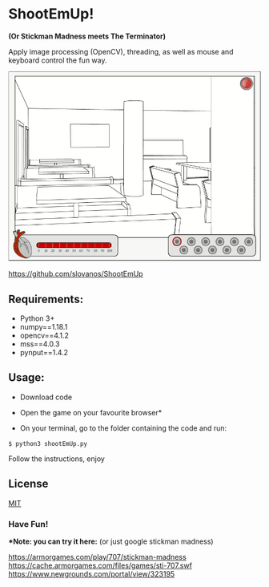 # ShootEmUp!

**(Or Stickman Madness meets The Terminator)**

Apply image processing (OpenCV), threading, as well as mouse and keyboard control
the fun way.

<!-- 
add youtube link?
-->

![Animated](https://raw.githubusercontent.com/slovanos/images/master/ShootEmUp.gif)

https://github.com/slovanos/ShootEmUp

## Requirements:

- Python 3+
- numpy==1.18.1
- opencv==4.1.2
- mss==4.0.3
- pynput==1.4.2

## Usage:

- Download code

- Open the game on your favourite browser*

- On your terminal, go to the folder containing the code and run:

```shell
$ python3 shootEmUp.py
```
Follow the instructions, enjoy

## License
[MIT](https://choosealicense.com/licenses/mit/)

### Have Fun!

**\*Note: you can try it here:**
(or just google stickman madness)

https://armorgames.com/play/707/stickman-madness
https://cache.armorgames.com/files/games/sti-707.swf
https://www.newgrounds.com/portal/view/323195
